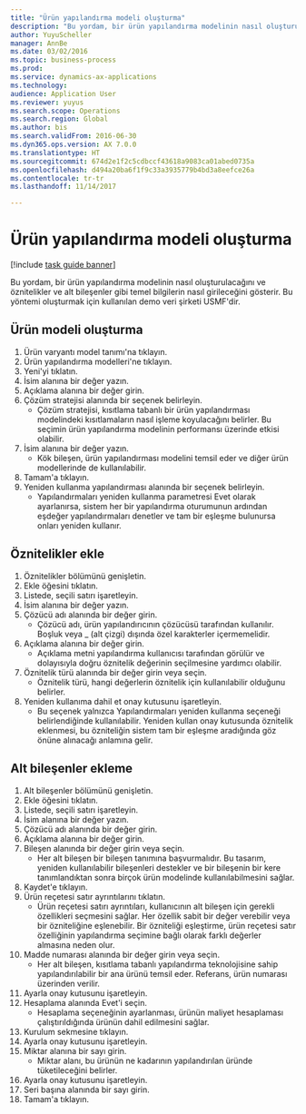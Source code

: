 ```yaml
--- 
title: "Ürün yapılandırma modeli oluşturma"
description: "Bu yordam, bir ürün yapılandırma modelinin nasıl oluşturulacağını ve öznitelikler ve alt bileşenler gibi temel bilgilerin nasıl girileceğini gösterir."
author: YuyuScheller
manager: AnnBe
ms.date: 03/02/2016
ms.topic: business-process
ms.prod: 
ms.service: dynamics-ax-applications
ms.technology: 
audience: Application User
ms.reviewer: yuyus
ms.search.scope: Operations
ms.search.region: Global
ms.author: bis
ms.search.validFrom: 2016-06-30
ms.dyn365.ops.version: AX 7.0.0
ms.translationtype: HT
ms.sourcegitcommit: 674d2e1f2c5cdbccf43618a9083ca01abed0735a
ms.openlocfilehash: d494a20ba6f1f9c33a3935779b4bd3a8eefce26a
ms.contentlocale: tr-tr
ms.lasthandoff: 11/14/2017

---
```

# <a name="create-a-product-configuration-model"></a>Ürün yapılandırma modeli oluşturma

[!include [task guide banner](../../includes/task-guide-banner.md)]

Bu yordam, bir ürün yapılandırma modelinin nasıl oluşturulacağını ve öznitelikler ve alt bileşenler gibi temel bilgilerin nasıl girileceğini gösterir. Bu yöntemi oluşturmak için kullanılan demo veri şirketi USMF'dir.


## <a name="create-a-product-model"></a>Ürün modeli oluşturma
1. Ürün varyantı model tanımı'na tıklayın.
2. Ürün yapılandırma modelleri'ne tıklayın.
3. Yeni'yi tıklatın.
4. İsim alanına bir değer yazın.
5. Açıklama alanına bir değer girin.
6. Çözüm stratejisi alanında bir seçenek belirleyin.
    * Çözüm stratejisi, kısıtlama tabanlı bir ürün yapılandırması modelindeki kısıtlamaların nasıl işleme koyulacağını belirler. Bu seçimin ürün yapılandırma modelinin performansı üzerinde etkisi olabilir.  
7. İsim alanına bir değer yazın.
    * Kök bileşen, ürün yapılandırması modelini temsil eder ve diğer ürün modellerinde de kullanılabilir.  
8. Tamam'a tıklayın.
9. Yeniden kullanma yapılandırması alanında bir seçenek belirleyin.
    * Yapılandırmaları yeniden kullanma parametresi Evet olarak ayarlanırsa, sistem her bir yapılandırma oturumunun ardından eşdeğer yapılandırmaları denetler ve tam bir eşleşme bulunursa onları yeniden kullanır.  

## <a name="add-attributes"></a>Öznitelikler ekle
1. Öznitelikler bölümünü genişletin.
2. Ekle öğesini tıklatın.
3. Listede, seçili satırı işaretleyin.
4. İsim alanına bir değer yazın.
5. Çözücü adı alanında bir değer girin.
    * Çözücü adı, ürün yapılandırıcının çözücüsü tarafından kullanılır. Boşluk veya _ (alt çizgi) dışında özel karakterler içermemelidir.  
6. Açıklama alanına bir değer girin.
    * Açıklama metni yapılandırma kullanıcısı tarafından görülür ve dolayısıyla doğru öznitelik değerinin seçilmesine yardımcı olabilir.  
7. Öznitelik türü alanında bir değer girin veya seçin.
    * Öznitelik türü, hangi değerlerin öznitelik için kullanılabilir olduğunu belirler.  
8. Yeniden kullanıma dahil et onay kutusunu işaretleyin.
    * Bu seçenek yalnızca Yapılandırmaları yeniden kullanma seçeneği belirlendiğinde kullanılabilir. Yeniden kullan onay kutusunda öznitelik eklenmesi, bu özniteliğin sistem tam bir eşleşme aradığında göz önüne alınacağı anlamına gelir.  

## <a name="add-subcomponents"></a>Alt bileşenler ekleme
1. Alt bileşenler bölümünü genişletin.
2. Ekle öğesini tıklatın.
3. Listede, seçili satırı işaretleyin.
4. İsim alanına bir değer yazın.
5. Çözücü adı alanında bir değer girin.
6. Açıklama alanına bir değer girin.
7. Bileşen alanında bir değer girin veya seçin.
    * Her alt bileşen bir bileşen tanımına başvurmalıdır. Bu tasarım, yeniden kullanılabilir bileşenleri destekler ve bir bileşenin bir kere tanımlandıktan sonra birçok ürün modelinde kullanılabilmesini sağlar.  
8. Kaydet'e tıklayın.
9. Ürün reçetesi satır ayrıntılarını tıklatın.
    * Ürün reçetesi satırı ayrıntıları, kullanıcının alt bileşen için gerekli özellikleri seçmesini sağlar. Her özellik sabit bir değer verebilir veya bir özniteliğine eşlenebilir. Bir özniteliği eşleştirme, ürün reçetesi satır özelliğinin yapılandırma seçimine bağlı olarak farklı değerler almasına neden olur.  
10. Madde numarası alanında bir değer girin veya seçin.
    * Her alt bileşen, kısıtlama tabanlı yapılandırma teknolojisine sahip yapılandırılabilir bir ana ürünü temsil eder. Referans, ürün numarası üzerinden verilir.  
11. Ayarla onay kutusunu işaretleyin.
12. Hesaplama alanında Evet'i seçin.
    * Hesaplama seçeneğinin ayarlanması, ürünün maliyet hesaplaması çalıştırıldığında ürünün dahil edilmesini sağlar.  
13. Kurulum sekmesine tıklayın.
14. Ayarla onay kutusunu işaretleyin.
15. Miktar alanına bir sayı girin.
    * Miktar alanı, bu ürünün ne kadarının yapılandırılan üründe tüketileceğini belirler.  
16. Ayarla onay kutusunu işaretleyin.
17. Seri başına alanında bir sayı girin.
18. Tamam'a tıklayın.


